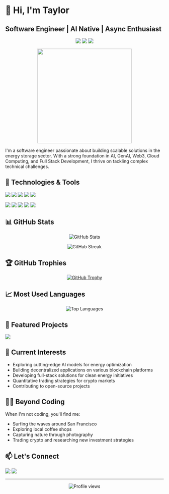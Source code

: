 # 👋 Hi, I'm Taylor

## Software Engineer | AI Native | Async Enthusiast

<p align="center">
  <img src="https://img.shields.io/badge/Based_in-San_Francisco-informational?style=flat&logo=google-maps&logoColor=white&color=2bbc8a" />
  <img src="https://img.shields.io/badge/Current_Focus-Energy_Storage-informational?style=flat&logo=battery&logoColor=white&color=2bbc8a" />
  <img src="https://img.shields.io/badge/Coding-24/7-informational?style=flat&logo=visual-studio-code&logoColor=white&color=2bbc8a" />
</p>

<p align="center">
  <img src="https://media.giphy.com/media/13HgwGsXF0aiGY/giphy.gif" width="300" />
</p>

I'm a software engineer passionate about building scalable solutions in the energy storage sector. With a strong foundation in AI, GenAI, Web3, Cloud Computing, and Full Stack Development, I thrive on tackling complex technical challenges.

## 🔧 Technologies & Tools

![](https://img.shields.io/badge/Code-JavaScript-informational?style=flat&logo=javascript&logoColor=white&color=3498db)
![](https://img.shields.io/badge/Code-Python-informational?style=flat&logo=python&logoColor=white&color=3498db)
![](https://img.shields.io/badge/Code-React-informational?style=flat&logo=react&logoColor=white&color=3498db)
![](https://img.shields.io/badge/Code-TypeScript-informational?style=flat&logo=typescript&logoColor=white&color=3498db)
![](https://img.shields.io/badge/Code-Solidity-informational?style=flat&logo=solidity&logoColor=white&color=3498db)

![](https://img.shields.io/badge/Tools-Docker-informational?style=flat&logo=docker&logoColor=white&color=e74c3c)
![](https://img.shields.io/badge/Tools-Kubernetes-informational?style=flat&logo=kubernetes&logoColor=white&color=e74c3c)
![](https://img.shields.io/badge/Tools-AWS-informational?style=flat&logo=amazon-aws&logoColor=white&color=e74c3c)
![](https://img.shields.io/badge/Tools-TensorFlow-informational?style=flat&logo=tensorflow&logoColor=white&color=e74c3c)
![](https://img.shields.io/badge/Tools-PyTorch-informational?style=flat&logo=pytorch&logoColor=white&color=e74c3c)

## 📊 GitHub Stats

<p align="center">
  <img src="https://github-readme-stats.vercel.app/api?username=lllyt8&show_icons=true&theme=radical" alt="GitHub Stats" />
</p>

<p align="center">
  <img src="https://github-readme-streak-stats.herokuapp.com/?user=lllyt8&theme=radical" alt="GitHub Streak" />
</p>

## 🏆 GitHub Trophies

<p align="center">
  <a href="https://github.com/ryo-ma/github-profile-trophy">
    <img src="https://github-profile-trophy.vercel.app/?username=lllyt8&theme=radical&row=1&column=6&margin-w=15" alt="GitHub Trophy" />
  </a>
</p>

## 📈 Most Used Languages

<p align="center">
  <img src="https://github-readme-stats.vercel.app/api/top-langs/?username=lllyt8&layout=compact&theme=radical" alt="Top Languages" />
</p>

## 🚀 Featured Projects

<a href="https://github.com/lllyt8/Contributor">
  <img align="center" src="https://github-readme-stats.vercel.app/api/pin/?username=lllyt8&repo=Contributor&theme=radical" />
</a>

## 🌱 Current Interests

- Exploring cutting-edge AI models for energy optimization
- Building decentralized applications on various blockchain platforms
- Developing full-stack solutions for clean energy initiatives
- Quantitative trading strategies for crypto markets
- Contributing to open-source projects

## 🏄‍♂️ Beyond Coding

When I'm not coding, you'll find me:
- Surfing the waves around San Francisco
- Exploring local coffee shops
- Capturing nature through photography
- Trading crypto and researching new investment strategies

## 📫 Let's Connect

[![](https://img.shields.io/badge/LinkedIn-0077B5?style=for-the-badge&logo=linkedin&logoColor=white)](https://www.linkedin.com/in/yourlinkedin/)
[![](https://img.shields.io/badge/GitHub-100000?style=for-the-badge&logo=github&logoColor=white)](https://github.com/lllyt8)

---

<p align="center">
  <img src="https://komarev.com/ghpvc/?username=lllyt8&color=green" alt="Profile views" />
</p>

<!-- Inspired by many awesome GitHub profiles -->
